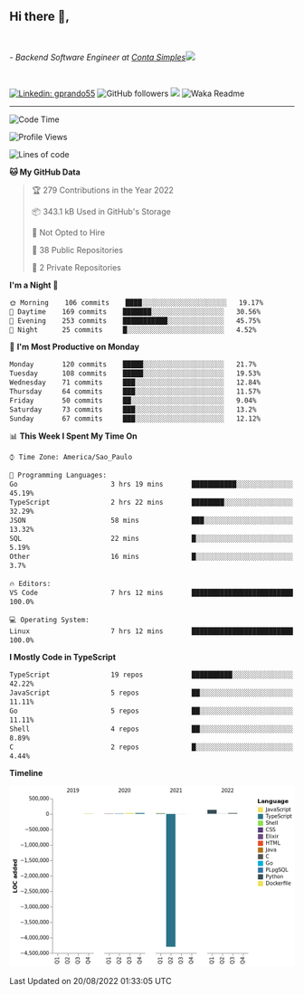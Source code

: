 <h2>Hi there  👋,</h2> </br>

<p><em>- Backend Software Engineer at <a href="https://contasimples.com">Conta Simples</a><img src="https://media.giphy.com/media/WUlplcMpOCEmTGBtBW/giphy.gif" width="30"> 
</em></p></br>


[![Linkedin: gprando55](https://img.shields.io/badge/-gprando55-blue?style=flat-square&logo=Linkedin&logoColor=white&link=https://www.linkedin.com/in/gprando55/)](https://www.linkedin.com/in/gprando55)
![GitHub followers](https://img.shields.io/github/followers/gprando55?label=Follow&style=social)
![](https://visitor-badge.glitch.me/badge?page_id=gprando55.gprando55)
![Waka Readme](https://github.com/gprando55/gprando55/workflows/Waka%20Readme/badge.svg)

---
<!--START_SECTION:waka-->
![Code Time](http://img.shields.io/badge/Code%20Time-0%20secs-blue)

![Profile Views](http://img.shields.io/badge/Profile%20Views-1-blue)

![Lines of code](https://img.shields.io/badge/From%20Hello%20World%20I%27ve%20Written--4%20Million%20lines%20of%20code-blue)

**🐱 My GitHub Data** 

> 🏆 279 Contributions in the Year 2022
 > 
> 📦 343.1 kB Used in GitHub's Storage 
 > 
> 🚫 Not Opted to Hire
 > 
> 📜 38 Public Repositories 
 > 
> 🔑 2 Private Repositories  
 > 
**I'm a Night 🦉** 

```text
🌞 Morning    106 commits    ████░░░░░░░░░░░░░░░░░░░░░   19.17% 
🌆 Daytime    169 commits    ███████░░░░░░░░░░░░░░░░░░   30.56% 
🌃 Evening    253 commits    ███████████░░░░░░░░░░░░░░   45.75% 
🌙 Night      25 commits     █░░░░░░░░░░░░░░░░░░░░░░░░   4.52%

```
📅 **I'm Most Productive on Monday** 

```text
Monday       120 commits    █████░░░░░░░░░░░░░░░░░░░░   21.7% 
Tuesday      108 commits    █████░░░░░░░░░░░░░░░░░░░░   19.53% 
Wednesday    71 commits     ███░░░░░░░░░░░░░░░░░░░░░░   12.84% 
Thursday     64 commits     ███░░░░░░░░░░░░░░░░░░░░░░   11.57% 
Friday       50 commits     ██░░░░░░░░░░░░░░░░░░░░░░░   9.04% 
Saturday     73 commits     ███░░░░░░░░░░░░░░░░░░░░░░   13.2% 
Sunday       67 commits     ███░░░░░░░░░░░░░░░░░░░░░░   12.12%

```


📊 **This Week I Spent My Time On** 

```text
⌚︎ Time Zone: America/Sao_Paulo

💬 Programming Languages: 
Go                       3 hrs 19 mins       ███████████░░░░░░░░░░░░░░   45.19% 
TypeScript               2 hrs 22 mins       ████████░░░░░░░░░░░░░░░░░   32.29% 
JSON                     58 mins             ███░░░░░░░░░░░░░░░░░░░░░░   13.32% 
SQL                      22 mins             █░░░░░░░░░░░░░░░░░░░░░░░░   5.19% 
Other                    16 mins             █░░░░░░░░░░░░░░░░░░░░░░░░   3.7%

🔥 Editors: 
VS Code                  7 hrs 12 mins       █████████████████████████   100.0%

💻 Operating System: 
Linux                    7 hrs 12 mins       █████████████████████████   100.0%

```

**I Mostly Code in TypeScript** 

```text
TypeScript               19 repos            ██████████░░░░░░░░░░░░░░░   42.22% 
JavaScript               5 repos             ██░░░░░░░░░░░░░░░░░░░░░░░   11.11% 
Go                       5 repos             ██░░░░░░░░░░░░░░░░░░░░░░░   11.11% 
Shell                    4 repos             ██░░░░░░░░░░░░░░░░░░░░░░░   8.89% 
C                        2 repos             █░░░░░░░░░░░░░░░░░░░░░░░░   4.44%

```


**Timeline**

![Chart not found](https://raw.githubusercontent.com/gprando55/gprando55/master/charts/bar_graph.png) 


 Last Updated on 20/08/2022 01:33:05 UTC
<!--END_SECTION:waka-->
